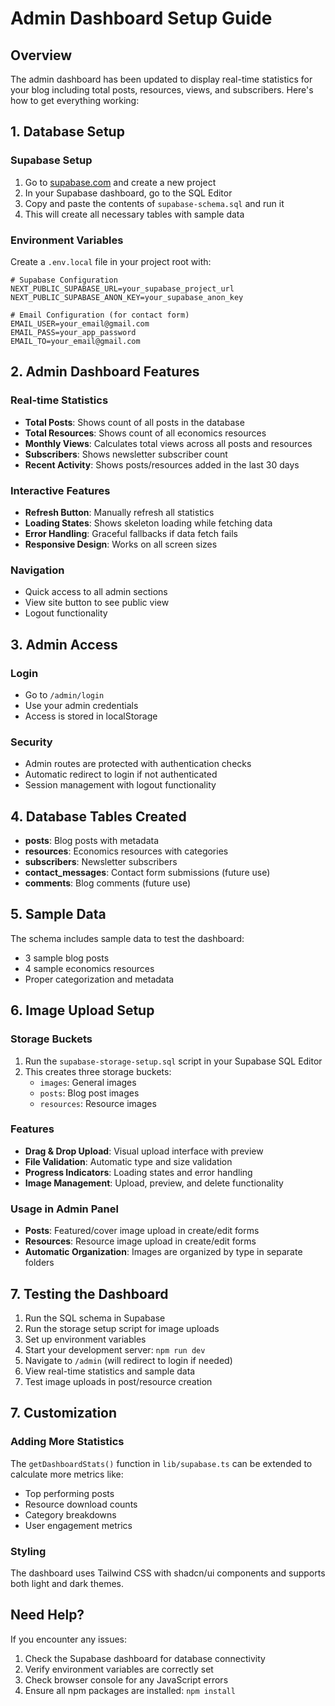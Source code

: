 # Admin Dashboard Setup Guide

## Overview
The admin dashboard has been updated to display real-time statistics for your blog including total posts, resources, views, and subscribers. Here's how to get everything working:

## 1. Database Setup

### Supabase Setup
1. Go to [supabase.com](https://supabase.com) and create a new project
2. In your Supabase dashboard, go to the SQL Editor
3. Copy and paste the contents of `supabase-schema.sql` and run it
4. This will create all necessary tables with sample data

### Environment Variables
Create a `.env.local` file in your project root with:

```env
# Supabase Configuration
NEXT_PUBLIC_SUPABASE_URL=your_supabase_project_url
NEXT_PUBLIC_SUPABASE_ANON_KEY=your_supabase_anon_key

# Email Configuration (for contact form)
EMAIL_USER=your_email@gmail.com
EMAIL_PASS=your_app_password
EMAIL_TO=your_email@gmail.com
```

## 2. Admin Dashboard Features

### Real-time Statistics
- **Total Posts**: Shows count of all posts in the database
- **Total Resources**: Shows count of all economics resources
- **Monthly Views**: Calculates total views across all posts and resources
- **Subscribers**: Shows newsletter subscriber count
- **Recent Activity**: Shows posts/resources added in the last 30 days

### Interactive Features
- **Refresh Button**: Manually refresh all statistics
- **Loading States**: Shows skeleton loading while fetching data
- **Error Handling**: Graceful fallbacks if data fetch fails
- **Responsive Design**: Works on all screen sizes

### Navigation
- Quick access to all admin sections
- View site button to see public view
- Logout functionality

## 3. Admin Access

### Login
- Go to `/admin/login`
- Use your admin credentials
- Access is stored in localStorage

### Security
- Admin routes are protected with authentication checks
- Automatic redirect to login if not authenticated
- Session management with logout functionality

## 4. Database Tables Created

- **posts**: Blog posts with metadata
- **resources**: Economics resources with categories
- **subscribers**: Newsletter subscribers
- **contact_messages**: Contact form submissions (future use)
- **comments**: Blog comments (future use)

## 5. Sample Data
The schema includes sample data to test the dashboard:
- 3 sample blog posts
- 4 sample economics resources
- Proper categorization and metadata

## 6. Image Upload Setup

### Storage Buckets
1. Run the `supabase-storage-setup.sql` script in your Supabase SQL Editor
2. This creates three storage buckets:
   - `images`: General images
   - `posts`: Blog post images  
   - `resources`: Resource images

### Features
- **Drag & Drop Upload**: Visual upload interface with preview
- **File Validation**: Automatic type and size validation
- **Progress Indicators**: Loading states and error handling
- **Image Management**: Upload, preview, and delete functionality

### Usage in Admin Panel
- **Posts**: Featured/cover image upload in create/edit forms
- **Resources**: Resource image upload in create/edit forms
- **Automatic Organization**: Images are organized by type in separate folders

## 7. Testing the Dashboard

1. Run the SQL schema in Supabase
2. Run the storage setup script for image uploads
3. Set up environment variables
4. Start your development server: `npm run dev`
5. Navigate to `/admin` (will redirect to login if needed)
6. View real-time statistics and sample data
7. Test image uploads in post/resource creation

## 7. Customization

### Adding More Statistics
The `getDashboardStats()` function in `lib/supabase.ts` can be extended to calculate more metrics like:
- Top performing posts
- Resource download counts
- Category breakdowns
- User engagement metrics

### Styling
The dashboard uses Tailwind CSS with shadcn/ui components and supports both light and dark themes.

## Need Help?
If you encounter any issues:
1. Check the Supabase dashboard for database connectivity
2. Verify environment variables are correctly set
3. Check browser console for any JavaScript errors
4. Ensure all npm packages are installed: `npm install`
